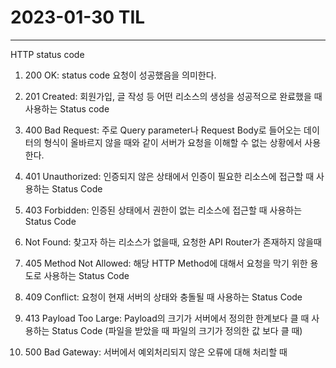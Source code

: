 # 2023-01-30 TIL

---

HTTP status code

1. 200 OK: status code  요청이 성공했음을 의미한다.

2. 201 Created: 회원가입, 글 작성 등 어떤 리소스의 생성을 성공적으로 완료했을 때 사용하는 Status code

3. 400 Bad Request: 주로 Query parameter나 Request Body로 들어오는 데이터의 형식이 올바르지 않을 때와 같이 서버가 요청을 이해할 수 없는 상황에서 사용한다.

4. 401 Unauthorized: 인증되지 않은 상태에서 인증이 필요한 리소스에 접근할 때 사용하는 Status Code

5. 403 Forbidden: 인증된 상태에서 권한이 없는 리소스에 접근할 때 사용하는 Status Code

6. Not Found: 찾고자 하는 리소스가 없을때, 요청한 API Router가 존재하지 않을때

7. 405 Method Not Allowed: 해당 HTTP Method에 대해서 요청을 막기 위한 용도로 사용하는 Status Code

8. 409 Conflict: 요청이 현재 서버의 상태와 충돌될 때 사용하는 Status Code

9. 413 Payload Too Large: Payload의 크기가 서버에서 정의한 한계보다 클 때 사용하는 Status Code (파일을 받았을 때 파일의 크기가 정의한 값 보다 클 때)

10. 500 Bad Gateway: 서버에서 예외처리되지 않은 오류에 대해 처리할 때